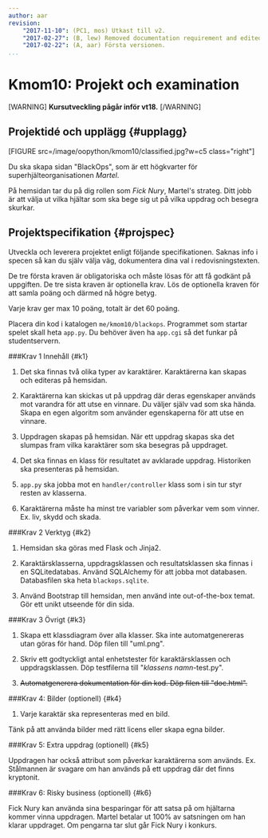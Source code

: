 ```yaml
---
author: aar
revision:
    "2017-11-10": (PC1, mos) Utkast till v2.
    "2017-02-27": (B, lew) Removed documentation requirement and edited req 6.
    "2017-02-22": (A, aar) Första versionen.
...
```

Kmom10: Projekt och examination
====================================

[WARNING]
**Kursutveckling pågår inför vt18.**
[/WARNING]



Projektidé och upplägg {#upplagg}
--------------------------------------------------------------------

[FIGURE src=/image/oopython/kmom10/classified.jpg?w=c5 class="right"]

Du ska skapa sidan "BlackOps", som är ett högkvarter för superhjälteorganisationen *Martel*.

På hemsidan tar du på dig rollen som *Fick Nury*, Martel's strateg. Ditt jobb är att välja ut vilka hjältar som ska bege sig ut på vilka uppdrag och besegra skurkar.



Projektspecifikation {#projspec}
--------------------------------------------------------------------

Utveckla och leverera projektet enligt följande specifikationen. Saknas info i specen så kan du själv välja väg, dokumentera dina val i redovisningstexten.

De tre första kraven är obligatoriska och måste lösas för att få godkänt på uppgiften. De tre sista kraven är optionella krav. Lös de optionella kraven för att samla poäng och därmed nå högre betyg.

Varje krav ger max 10 poäng, totalt är det 60 poäng.

Placera din kod i katalogen `me/kmom10/blackops`. Programmet som startar spelet skall heta `app.py`. Du behöver även ha `app.cgi` så det funkar på studentservern.

###Krav 1 Innehåll {#k1}

1. Det ska finnas två olika typer av karaktärer. Karaktärerna kan skapas och editeras på hemsidan.

2. Karaktärerna kan skickas ut på uppdrag där deras egenskaper används mot varandra för att utse en vinnare. Du väljer själv vad som ska hända. Skapa en egen algoritm som använder egenskaperna för att utse en vinnare.

3. Uppdragen skapas på hemsidan. När ett uppdrag skapas ska det slumpas fram vilka karaktärer som ska besegras på uppdraget.

4. Det ska finnas en klass för resultatet av avklarade uppdrag. Historiken ska presenteras på hemsidan.

5. `app.py` ska jobba mot en `handler/controller` klass som i sin tur styr resten av klasserna. 

6. Karaktärerna måste ha minst tre variabler som påverkar vem som vinner. Ex. liv, skydd och skada.


###Krav 2 Verktyg {#k2}  

1. Hemsidan ska göras med Flask och Jinja2.

2. Karaktärsklasserna, uppdragsklassen och resultatsklassen ska finnas i en SQLitedatabas. Använd SQLAlchemy för att jobba mot databasen.  
Databasfilen ska heta `blackops.sqlite`.

3. Använd Bootstrap till hemsidan, men använd inte out-of-the-box temat. Gör ett unikt utseende för din sida.



###Krav 3 Övrigt {#k3}  

1. Skapa ett klassdiagram över alla klasser. Ska inte automatgenereras utan göras för hand. Döp filen till "uml.png".

2. Skriv ett godtyckligt antal enhetstester för karaktärsklassen och uppdragsklassen. Döp testfilerna till "_klassens namn_-test.py".

3. <strike>Automatgenerera dokumentation för din kod. Döp filen till "doc.html".</strike>



###Krav 4: Bilder (optionell) {#k4}

1. Varje karaktär ska representeras med en bild.

Tänk på att använda bilder med rätt licens eller skapa egna bilder.



###Krav 5: Extra uppdrag (optionell) {#k5}

Uppdragen har också attribut som påverkar karaktärerna som används. Ex. Stålmannen är svagare om han används på ett uppdrag där det finns kryptonit. 



###Krav 6: Risky business (optionell) {#k6}

Fick Nury kan använda sina besparingar för att satsa på om hjältarna kommer vinna uppdragen. Martel betalar ut 100% av satsningen om han klarar uppdraget. Om pengarna tar slut går Fick Nury i konkurs. 
